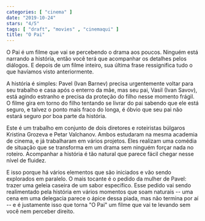 ```yaml
---
categories: [ "cinema" ]
date: "2019-10-24"
stars: "4/5"
tags: [ "draft", "movies" , "cinemaqui" ]
title: "O Pai"
---
```

O Pai é um filme que vai se percebendo o drama aos poucos. Ninguém está
narrando a história, então você terá que acompanhar os detalhes pelos
diálogos. E depois de um filme inteiro, sua última frase ressignifica
tudo o que havíamos visto anteriormente.

A história é simples: Pavel (Ivan Barnev) precisa urgentemente voltar
para seu trabalho e casa após o enterro da mãe, mas seu pai, Vasil
(Ivan Savov), está agindo estranho e precisa da proteção do filho nesse
momento frágil. O filme gira em torno do filho tentando se livrar do
pai sabendo que ele está seguro, e talvez o ponto mais fraco do longa,
é óbvio que seu pai não estará seguro por boa parte da história.

Este é um trabalho em conjunto de dois diretores e roteiristas búlgaros
Kristina Grozeva e Petar Valchanov. Ambos estudaram na mesma academia de
cinema, e já trabalharam em vários projetos. Eles realizam uma comédia
de situação que se transforma em um drama sem ninguém forçar nada
no roteiro. Acompanhar a história é tão natural que parece fácil
chegar nesse nível de fluidez.

E isso porque há vários elementos que são iniciados e vão sendo
explorados em paralelo. O mais tocante é o pedido da mulher de Pavel:
trazer uma geleia caseira de um sabor específico. Esse pedido vai sendo
realimentado pela história em vários momentos que soam naturais --
uma cena em uma delegacia parece o ápice dessa piada, mas não termina
por aí -- e é justamente isso que torna "O Pai" um filme que vai te
levando sem você nem perceber direito.
